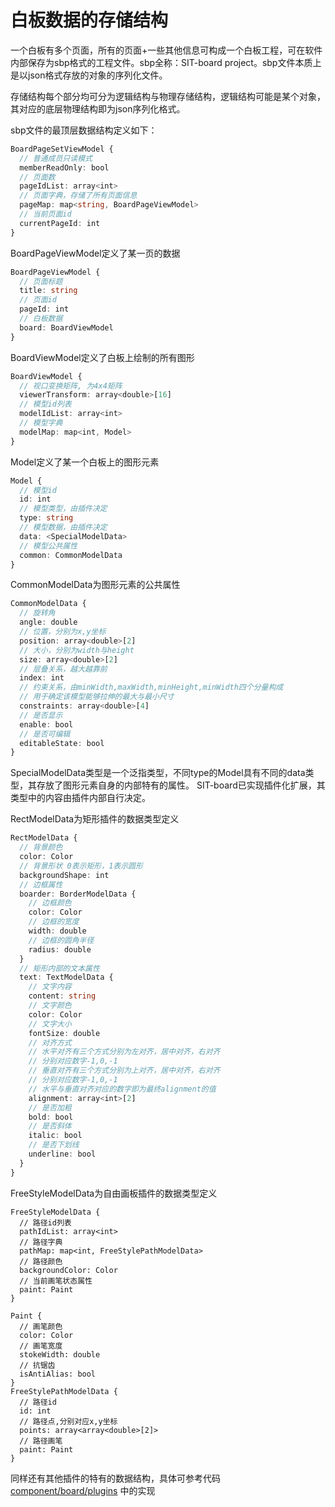 # 白板数据的存储结构

一个白板有多个页面，所有的页面+一些其他信息可构成一个白板工程，可在软件内部保存为sbp格式的工程文件。sbp全称：SIT-board project。sbp文件本质上是以json格式存放的对象的序列化文件。

存储结构每个部分均可分为逻辑结构与物理存储结构，逻辑结构可能是某个对象，其对应的底层物理结构即为json序列化格式。

sbp文件的最顶层数据结构定义如下：

```ts
BoardPageSetViewModel {
  // 普通成员只读模式
  memberReadOnly: bool
  // 页面数
  pageIdList: array<int>
  // 页面字典，存储了所有页面信息
  pageMap: map<string, BoardPageViewModel>
  // 当前页面id
  currentPageId: int
}
```

BoardPageViewModel定义了某一页的数据

```ts
BoardPageViewModel {
  // 页面标题
  title: string
  // 页面id
  pageId: int
  // 白板数据
  board: BoardViewModel
}
```

BoardViewModel定义了白板上绘制的所有图形

```ts
BoardViewModel {
  // 视口变换矩阵, 为4x4矩阵
  viewerTransform: array<double>[16]
  // 模型id列表
  modelIdList: array<int>
  // 模型字典
  modelMap: map<int, Model>
}
```

Model定义了某一个白板上的图形元素

```ts
Model {
  // 模型id
  id: int
  // 模型类型，由插件决定
  type: string
  // 模型数据，由插件决定
  data: <SpecialModelData>
  // 模型公共属性
  common: CommonModelData
}
```

CommonModelData为图形元素的公共属性

```ts
CommonModelData {
  // 旋转角
  angle: double
  // 位置，分别为x,y坐标
  position: array<double>[2]
  // 大小，分别为width与height
  size: array<double>[2]
  // 层叠关系，越大越靠前
  index: int
  // 约束关系，由minWidth,maxWidth,minHeight,minWidth四个分量构成
  // 用于确定该模型能够拉伸的最大与最小尺寸
  constraints: array<double>[4]
  // 是否显示
  enable: bool
  // 是否可编辑
  editableState: bool
}
```

SpecialModelData类型是一个泛指类型，不同type的Model具有不同的data类型，其存放了图形元素自身的内部特有的属性。
SIT-board已实现插件化扩展，其类型中的内容由插件内部自行决定。

RectModelData为矩形插件的数据类型定义

```ts
RectModelData {
  // 背景颜色
  color: Color
  // 背景形状 0表示矩形，1表示圆形
  backgroundShape: int
  // 边框属性
  boarder: BorderModelData {
    // 边框颜色
    color: Color
    // 边框的宽度
    width: double
    // 边框的圆角半径
    radius: double
  }
  // 矩形内部的文本属性
  text: TextModelData {
    // 文字内容
    content: string
    // 文字颜色
    color: Color
    // 文字大小
    fontSize: double
    // 对齐方式
    // 水平对齐有三个方式分别为左对齐，居中对齐，右对齐
    // 分别对应数字-1,0,-1
    // 垂直对齐有三个方式分别为上对齐，居中对齐，右对齐
    // 分别对应数字-1,0,-1
    // 水平与垂直对齐对应的数字即为最终alignment的值
    alignment: array<int>[2]
    // 是否加粗
    bold: bool
    // 是否斜体
    italic: bool
    // 是否下划线
    underline: bool
  }
}
```

FreeStyleModelData为自由画板插件的数据类型定义

```
FreeStyleModelData {
  // 路径id列表
  pathIdList: array<int>
  // 路径字典
  pathMap: map<int, FreeStylePathModelData>
  // 路径颜色
  backgroundColor: Color
  // 当前画笔状态属性
  paint: Paint
}

Paint {
  // 画笔颜色
  color: Color
  // 画笔宽度
  stokeWidth: double
  // 抗锯齿
  isAntiAlias: bool
}
FreeStylePathModelData {
  // 路径id
  id: int
  // 路径点,分别对应x,y坐标
  points: array<array<double>[2]>
  // 路径画笔
  paint: Paint
}
```

同样还有其他插件的特有的数据结构，具体可参考代码 
[component/board/plugins](https://github.com/SIT-board/board_front/tree/master/lib/component/board/plugins) 中的实现
